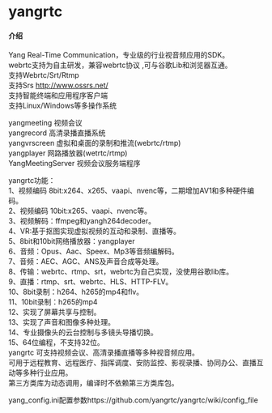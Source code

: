 # yangrtc

#### 介绍
Yang Real-Time Communication，专业级的行业视音频应用的SDK。   
webrtc支持为自主研发，兼容webrtc协议 ,可与谷歌Lib和浏览器互通。  
支持Webrtc/Srt/Rtmp     
支持Srs http://www.ossrs.net/  
支持智能终端和应用程序客户端  
支持Linux/Windows等多操作系统  
  
yangmeeting 视频会议  
yangrecord 高清录播直播系统    
yangvrscreen 虚拟和桌面的录制和推流(webrtc/rtmp)  
yangplayer 网路播放器(wetrtc/rtmp)  
YangMeetingServer 视频会议服务端程序  

yangrtc功能：  
1、视频编码 8bit:x264、x265、vaapi、nvenc等，二期增加AV1和多种硬件编码。  
2、视频编码 10bit:x265、vaapi、nvenc等。  
3、视频解码：ffmpeg和yangh264decoder。    
4、VR:基于抠图实现虚拟视频的互动和录制、直播等。  
5、8bit和10bit网络播放器：yangplayer  
6、音频：Opus、Aac、Speex、Mp3等音频编解码。    
7、音频：AEC、AGC、ANS及声音合成等处理。    
8、传输：webrtc、rtmp、srt，webrtc为自己实现，没使用谷歌lib库。   
9、直播：rtmp、srt、webrtc、HLS、HTTP-FLV。  
10、8bit录制：h264、h265的mp4和flv。    
11、10bit录制：h265的mp4  
12、实现了屏幕共享与控制。  
13、实现了声音和图像多种处理。  
14、专业摄像头的云台控制与多镜头导播切换。   
15、64位编程，不支持32位。  
yangrtc 可支持视频会议、高清录播直播等多种视音频应用。  
可用于远程教育、远程医疗、指挥调度、安防监控、影视录播、协同办公、直播互动等多种行业应用。  
第三方类库为动态调用，编译时不依赖第三方类库包。 


yang_config.ini配置参数https://github.com/yangrtc/yangrtc/wiki/config_file  
